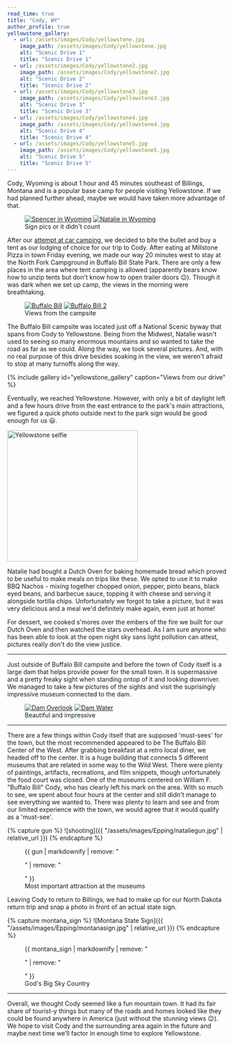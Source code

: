 ```yaml
---
read_time: true
title: "Cody, WY"
author_profile: true
yellowstone_gallery:
  - url: /assets/images/Cody/yellowstone.jpg
    image_path: /assets/images/Cody/yellowstone.jpg
    alt: "Scenic Drive 1"
    title: "Scenic Drive 1"
  - url: /assets/images/Cody/yellowstone2.jpg
    image_path: /assets/images/Cody/yellowstone2.jpg
    alt: "Scenic Drive 2"
    title: "Scenic Drive 2"
  - url: /assets/images/Cody/yellowstone3.jpg
    image_path: /assets/images/Cody/yellowstone3.jpg
    alt: "Scenic Drive 3"
    title: "Scenic Drive 3"
  - url: /assets/images/Cody/yellowstone4.jpg
    image_path: /assets/images/Cody/yellowstone4.jpg
    alt: "Scenic Drive 4"
    title: "Scenic Drive 4"
  - url: /assets/images/Cody/yellowstone5.jpg
    image_path: /assets/images/Cody/yellowstone5.jpg
    alt: "Scenic Drive 5"
    title: "Scenic Drive 5"
---
```


Cody, Wyoming is about 1 hour and 45 minutes southeast of Billings, Montana and is a popular base camp for people visiting Yellowstone. If we had planned further ahead, maybe we would have taken more advantage of that.

<figure class="half align-center">
    <a href="/assets/images/Cody/wyomingsign.jpg"><img src="/assets/images/Cody/wyomingsign.jpg" alt="Spencer in Wyoming"></a>
    <a href="/assets/images/Cody/wyoming.jpg"><img src="/assets/images/Cody/wyoming.jpg" alt="Natalie in Wyoming"></a>
     <figcaption class="fig-caption">Sign pics or it didn't count</figcaption>
</figure>

After our [attempt at car camping](https://workingfromroad.com/epping-nd), we decided to bite the bullet and buy a tent as our lodging of choice for our trip to Cody. After eating at Millstone Pizza in town Friday evening, we made our way 20 minutes west to stay at the North Fork Campground in Buffalo Bill State Park. There are only a few places in the area where tent camping is allowed (apparently bears know how to unzip tents but don't know how to open trailer doors 😉). Though it was dark when we set up camp, the views in the morning were breathtaking.


<figure class="half" style="width: 300px">
    <a href="/assets/images/Cody/buffalobill.jpg"><img src="/assets/images/Cody/buffalobill.jpg" alt="Buffalo Bill"></a>
    <a href="/assets/images/Cody/buffalobill2.jpg"><img src="/assets/images/Cody/buffalobill2.jpg" alt="Buffalo Bill 2"></a>
     <figcaption class="fig-caption">Views from the campsite</figcaption>
</figure>


The Buffalo Bill campsite was located just off a National Scenic byway that spans from Cody to Yellowstone. Being from the Midwest, Natalie wasn't used to seeing so many enormous mountains and so wanted to take the road as far as we could. Along the way, we took several pictures. And, with no real purpose of this drive besides soaking in the view, we weren't afraid to stop at many turnoffs along the way.

{% include gallery id="yellowstone_gallery" caption="Views from our drive" %}

Eventually, we reached Yellowstone. However, with only a bit of daylight left and a few hours drive from the east entrance to the park's main attractions, we figured a quick photo outside next to the park sign would be good enough for us 😃.

<img src="/assets/images/Cody/yellowstoneselfie.jpg" alt="Yellowstone selfie" class="align-center" width="300px">

Natalie had bought a Dutch Oven for baking homemade bread which proved to be useful to make meals on trips like these. We opted to use it to make BBQ Nachos - mixing together chopped onion, pepper, pinto beans, black eyed beans, and barbecue sauce, topping it with cheese and serving it alongside tortilla chips. Unfortunately we forgot to take a picture, but it was very delicious and a meal we'd definitely make again, even just at home!

For dessert, we cooked s'mores over the embers of the fire we built for our Dutch Oven and then watched the stars overhead. As I am sure anyone who has been able to look at the open night sky sans light pollution can attest, pictures really don't do the view justice.

---

Just outside of Buffalo Bill campsite and before the town of Cody itself is a large dam that helps provide power for the small town. It is supermassive and a pretty freaky sight when standing ontop of it and looking downriver. We managed to take a few pictures of the sights and visit the suprisingly impressive museum connected to the dam.

<figure class="half" style="width: 300px">
    <a href="/assets/images/Cody/damoverlook.jpg"><img src="/assets/images/Cody/damoverlook.jpg" alt="Dam Overlook"></a>
    <a href="/assets/images/Cody/damwater.jpg"><img src="/assets/images/Cody/damwater.jpg" alt="Dam Water"></a>
     <figcaption class="fig-caption">Beautiful and impressive</figcaption>
</figure>

---

There are a few things within Cody itself that are supposed 'must-sees' for the town, but the most recommended appeared to be The Buffalo Bill Center of the West. After grabbing breakfast at a retro local diner, we headed off to the center. It is a huge building that connects 5 different museums that are related in some way to the Wild West. There were plenty of paintings, artifacts, recreations, and film snippets, though unfortunately the food court was closed. One of the museums centered on William F. "Buffalo Bill" Cody, who has clearly left his mark on the area. With so much to see, we spent about four hours at the center and still didn't manage to see everything we wanted to. There was plenty to learn and see and from our limited experience with the town, we would agree that it would qualify as a 'must-see'.

{% capture gun %}
![shooting]({{ "/assets/images/Epping/nataliegun.jpg" | relative_url }})
{% endcapture %}

<figure class="align-center" style="width: 300px">
  {{ gun | markdownify | remove: "<p>" | remove: "</p>" }}
  <figcaption class="fig-caption">Most important attraction at the museums</figcaption>
</figure>

Leaving Cody to return to Billings, we had to make up for our North Dakota return trip and snap a photo in front of an actual state sign.

{% capture montana_sign %}
![Montana State Sign]({{ "/assets/images/Epping/montanasign.jpg" | relative_url }})
{% endcapture %}

<figure class="align-center" style="width: 300px">
  {{ montana_sign | markdownify | remove: "<p>" | remove: "</p>" }}
  <figcaption class="fig-caption">God's Big Sky Country</figcaption>
</figure>

---

Overall, we thought Cody seemed like a fun mountain town. It had its fair share of tourist-y things but many of the roads and homes looked like they could be found anywhere in America (just without the stunning views 😉). We hope to visit Cody and the surrounding area again in the future and maybe next time we’ll factor in enough time to explore Yellowstone.
